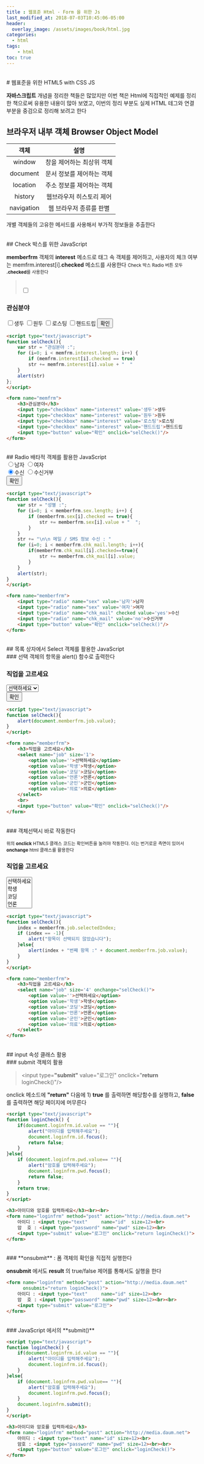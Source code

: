 ```yaml
---
title : 웹표준 Html - Form 을 위한 Js
last_modified_at: 2018-07-03T10:45:06-05:00
header:
  overlay_image: /assets/images/book/html.jpg
categories:
  - html
tags: 
    - html
toc: true 
---
```


<br>
# 웹표준을 위한 HTML5 with CSS JS

**자바스크립트** 개념을 정리한 책들은 많았지만 이번 책은 Html에 직접적인 예제를 정리한 책으로써 유용한 내용이 많아 보였고, 이번의 정리 부분도 실제 HTML 테그와 연결 부분을 중검으로 정리해 보려고 한다


## 브라우저 내부 객체 Browser Object Model

|  객체   |  설명  |
|:-------:|:--------------:|
|window   | 창을 제어하는 최상위 객체 | 
|document | 문서 정보를 제어하는 객체 |
|location | 주소 정보를 제어하는 객체 |
|history  | 웹브라우저 히스토리 제어  |
|navigation| 웹 브라우저 종류를 판별  |

개별 객체들의 고유한 메서드를 사용해서 부가적 정보들을 추출한다


<br>
## Check 박스를 위한 JavaScript


**memberfrm** 객체의 **interest** 메소드로 태그 속 객체를 제어하고, 사용자의 체크 여부는 memfrm.interest[i].**checked** 메소드를 사용한다 <small>Check 박스 Radio 버튼 모두 **.checked**를 사용한다</small>


> <form **name**=**"memberfrm"**> <br>
> <input type="checkbox" **name**=**"interest"**>


<html>
<head>
    <title>from</title>
    <meta charset="utf-8">
    <script type="text/javascript">
    function selCheck(){
        var str = "관심분야 :";
        for (i=0; i < memberfrm.interest.length; i++) {
            if (memberfrm.interest[i].checked == true)
            str += memberfrm.interest[i].value + "  "
        }
        alert(str)
    };
    </script>
</head>
<body>
<form name="memberfrm">
    <h3>관심분야</h3>
    <input type="checkbox" name="interest" value='생두'>생두
    <input type="checkbox" name="interest" value='원두'>원두
    <input type="checkbox" name="interest" value='로스팅'>로스팅
    <input type="checkbox" name="interest" value='핸드드립'>핸드드립
    <input type="button" value="확인" onclick="selCheck()"/>
</form>
</body>
</html>


```html
<script type="text/javascript">
function selCheck(){
    var str = "관심분야 :";
    for (i=0; i < memfrm.interest.length; i++) {
        if (memfrm.interest[i].checked == true)
        str += memfrm.interest[i].value + "  "
    }
    alert(str)
};
</script>

<form name="memfrm">
    <h3>관심분야</h3>
    <input type="checkbox" name="interest" value='생두'>생두
    <input type="checkbox" name="interest" value='원두'>원두
    <input type="checkbox" name="interest" value='로스팅'>로스팅
    <input type="checkbox" name="interest" value='핸드드립'>핸드드립
    <input type="button" value="확인" onclick="selCheck()"/>
</form>
```

<br>
## Radio 배타적 객체를 활용한 JavaScript


<html>
<head>
    <title>from</title>
    <meta charset="utf-8">
    <script type="text/javascript">
    function selCheck(){
        var str = "성별 :";
        for (i=0; i < memberfrm.sex.length; i++) {
            if (memberfrm.sex[i].checked == true){
                str += memberfrm.sex[i].value + "  ";
            }
        }
        str += "\n\n 메일 / SMS 정보 수신 : "
        for (i=0; i < memberfrm.chk_mail.length; i++){
            if(memberfrm.chk_mail[i].checked==true){
                str += memberfrm.chk_mail[i].value;
            }
        }
        alert(str);
    }
    </script>
</head>
<body>
<form name="memberfrm">
    <input type="radio" name="sex" value='남자'>남자
    <input type="radio" name="sex" value='여자'>여자
    <br>
    <input type="radio" name="chk_mail" checked value='yes'>수신
    <input type="radio" name="chk_mail" value='no'>수신거부
    <br>
    <input type="button" value="확인" onclick="selCheck()"/>
</form>
</body>
</html>


```html
<script type="text/javascript">
function selCheck(){
    var str = "성별 :";
    for (i=0; i < memberfrm.sex.length; i++) {
        if (memberfrm.sex[i].checked == true){
            str += memberfrm.sex[i].value + "  ";
        }
    }
    str += "\n\n 메일 / SMS 정보 수신 : "
    for (i=0; i < memberfrm.chk_mail.length; i++){
        if(memberfrm.chk_mail[i].checked==true){
            str += memberfrm.chk_mail[i].value;
        }
    }
    alert(str);
}
</script>

<form name="memberfrm">
    <input type="radio" name="sex" value='남자'>남자
    <input type="radio" name="sex" value='여자'>여자
    <input type="radio" name="chk_mail" checked value='yes'>수신
    <input type="radio" name="chk_mail" value='no'>수신거부
    <input type="button" value="확인" onclick="selCheck()"/>
</form>
```


<br>
## 목록 상자에서 Select 객체를 활용한 JavaScript

<br>
### 선택 객체의 항목을 alert() 함수로 출력한다

<br>

<html>
<head>
    <title>from</title>
    <meta charset="utf-8">
    <script type="text/javascript">
    function selCheck(){
        alert(document.memberfrm.job.value);
    }
    </script>
</head>
<body>
<form name="memberfrm">
    <h3>직업을 고르세요</h3>
    <select name="job" size='1'>
        <option value=''>선택하세요</option>
        <option value='학생'>학생</option>
        <option value='코딩'>코딩</option>
        <option value='언론'>언론</option>
        <option value='군인'>군인</option>
        <option value='의료'>의료</option>
    </select>
    <br>
    <input type="button" value="확인" onclick="selCheck()"/>
</form>
</body>
</html>


```html
<script type="text/javascript">
function selCheck(){
    alert(document.memberfrm.job.value);
}
</script>

<form name="memberfrm">
    <h3>직업을 고르세요</h3>
    <select name="job" size='1'>
        <option value=''>선택하세요</option>
        <option value='학생'>학생</option>
        <option value='코딩'>코딩</option>
        <option value='언론'>언론</option>
        <option value='군인'>군인</option>
        <option value='의료'>의료</option>
    </select>
    <br>
    <input type="button" value="확인" onclick="selCheck()"/>
</form>
```


<br>
### 객체선택시 바로 작동한다 

<small>위의 **onclick** HTML5 클래스 코드는 확인버튼을 눌러야 작동한다. 이는 번거로운 측면이 있어서 **onchange** html 클래스를 활용한다</small>


<html>
<head>
<meta charset="utf-8">
<script type="text/javascript">
function selCheck(){
    index = memberfrm.job.selectedIndex;
    if (index == -1){
        alert("항목이 선택되지 않았습니다");
    }else{
        alert(index + "번째 항목 :" + document.memberfrm.job.value);
    }
}
</script>
</head>
<body>
<form name="memberfrm">
    <h3>직업을 고르세요</h3>
    <select name="job" size='4' onchange="selCheck()">
        <option value=''>선택하세요</option>
        <option value='학생'>학생</option>
        <option value='코딩'>코딩</option>
        <option value='언론'>언론</option>
        <option value='군인'>군인</option>
        <option value='의료'>의료</option>
    </select>
</form>
</body>
</html>


```html 
<script type="text/javascript">
function selCheck(){
    index = memberfrm.job.selectedIndex;
    if (index == -1){
        alert("항목이 선택되지 않았습니다");
    }else{
        alert(index + "번째 항목 :" + document.memberfrm.job.value);
    }
}
</script>

<form name="memberfrm">
    <h3>직업을 고르세요</h3>
    <select name="job" size='4' onchange="selCheck()">
        <option value=''>선택하세요</option>
        <option value='학생'>학생</option>
        <option value='코딩'>코딩</option>
        <option value='언론'>언론</option>
        <option value='군인'>군인</option>
        <option value='의료'>의료</option>
    </select>
</form>
```


<br>
## input 속성 클래스 활용

<br>
### submit 객체의 활용

> <input type=**"submit"** value="로그인" onclick="**return** loginCheck()"/>  
 
onclick 메소드에 **"return"** 다음에 1) **true** 를 출력하면 해당함수를 실행하고, **false** 를 출력하면 해당 페이지에 머무른다

```html
<script type="text/javascript">
function loginCheck() {
    if(document.loginfrm.id.value == ""){
        alert("아이디를 입력해주세요");
        document.loginfrm.id.focus();
        return false;
    }
}else{
    if (document.loginfrm.pwd.value== ""){
        alert("암호를 입력해주세요");
        document.loginfrm.pwd.focus();
        return false;
    }
    return true;
}
</script>

<h3>아이디와 암호를 입력하세요</h3><br><br>
<form name="loginfrm" method="post" action="http://media.daum.net">
    아이디 : <input type="text"     name="id"  size=12><br>
    암  호 : <input type="password" name="pwd" size=12><br>
    <input type="submit" value="로그인" onclick="return loginCheck()">
</form>
```

<br>
### **onsubmit** :  폼 객체의 확인을 직접적 실행한다

**onsubmit** 에서도 **result** 의 true/false 제어를 통해서도 실행을 한다

```html
<form name="loginfrm" method="post" action="http://media.daum.net"  
      onsubmit="return loginCheck()">
    아이디 : <input type="text"     name="id" size=12><br>
    암  호 : <input type="password" name="pwd" size=12><br><br>
    <input type="submit" value="로그인">
</form>
```


<br>
### JavaScript 에서의 **submit()** 

```html
<script type="text/javascript">
function loginCheck() {
    if(document.loginfrm.id.value == ""){
        alert("아이디를 입력해주세요");
        document.loginfrm.id.focus();
    }
}else{
    if (document.loginfrm.pwd.value== ""){
        alert("암호를 입력해주세요");
        document.loginfrm.pwd.focus();
    }
    document.loginfrm.submit();
}
</script>

<h3>아이디와 암호를 입력하세요</h3>
<form name="loginfrm" method="post" action="http://media.daum.net">
    아이디 : <input type="text" name="id" size=12><br>
    암호 : <input type="password" name="pwd" size=12><br><br>
    <input type="button" value="로그인" onclick="loginCheck()">
</form>
```

